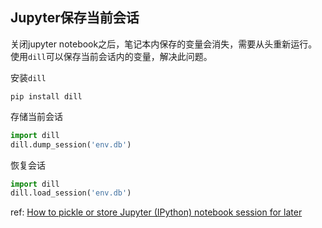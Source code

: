 ## Jupyter保存当前会话

关闭jupyter notebook之后，笔记本内保存的变量会消失，需要从头重新运行。使用`dill`可以保存当前会话内的变量，解决此问题。

安装`dill`
```shell
pip install dill
```

存储当前会话
```python
import dill
dill.dump_session('env.db')
```

恢复会话
```python
import dill
dill.load_session('env.db')
```

ref: [How to pickle or store Jupyter (IPython) notebook session for later](https://stackoverflow.com/questions/34342155/how-to-pickle-or-store-jupyter-ipython-notebook-session-for-later)
